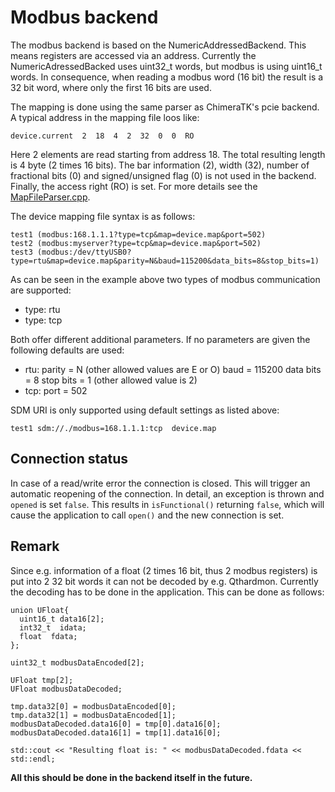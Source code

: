 # Modbus backend

The modbus backend is based on the NumericAddressedBackend. This means registers are accessed via an address. Currently the NumericAdressedBacked uses uint32\_t words, but modbus is using uint16\_t words. In consequence, when reading a modbus word (16 bit) the result is a 32 bit word, where only the first 16 bits are used.

The mapping is done using the same parser as ChimeraTK's pcie backend. A typical address in the mapping file loos like:

    device.current  2  18  4  2  32  0  0  RO
    
Here 2 elements are read starting from address 18. The total resulting length is 4 byte (2 times 16 bits). The bar information (2), width (32), number of fractional bits (0) and signed/unsigned flag (0) is not used in the backend. Finally, the access right (RO) is set. For more details see the [MapFileParser.cpp](https://github.com/ChimeraTK/DeviceAccess/blob/master/fileparsers/src/MapFileParser.cpp).

The device mapping file syntax is as follows:

    test1 (modbus:168.1.1.1?type=tcp&map=device.map&port=502)
    test2 (modbus:myserver?type=tcp&map=device.map&port=502)
    test3 (modbus:/dev/ttyUSB0?type=rtu&map=device.map&parity=N&baud=115200&data_bits=8&stop_bits=1)

As can be seen in the example above two types of modbus communication are supported:
 - type: rtu
 - type: tcp
 
Both offer different additional parameters. If no parameters are given the following defaults are used:

* rtu: 
    parity = N (other allowed values are E or O)
    baud = 115200
    data bits = 8
    stop bits = 1 (other allowed value is 2)
* tcp: 
    port = 502

SDM URI is only supported using default settings as listed above:
    
    test1 sdm://./modbus=168.1.1.1:tcp  device.map
    
## Connection status

In case of a read/write error the connection is closed. This will trigger an automatic reopening of the connection. In detail, an exception is thrown and `opened` is set `false`.
This results in `isFunctional()` returning `false`, which will cause the application to call `open()` and the new connection is set.

## Remark 

Since e.g. information of a float (2 times 16 bit, thus 2 modbus registers) is put into 2 32 bit words it can not be decoded by e.g. Qthardmon. Currently the decoding has to be done in the application. This can be done as follows:

    union UFloat{
      uint16_t data16[2];
      int32_t  idata;
      float  fdata;
    };
    
    uint32_t modbusDataEncoded[2];
    
    UFloat tmp[2];
    UFloat modbusDataDecoded;
    
    tmp.data32[0] = modbusDataEncoded[0];
    tmp.data32[1] = modbusDataEncoded[1];
    modbusDataDecoded.data16[0] = tmp[0].data16[0];
    modbusDataDecoded.data16[1] = tmp[1].data16[0];
    
    std::cout << "Resulting float is: " << modbusDataDecoded.fdata << std::endl;
    
**All this should be done in the backend itself in the future.**